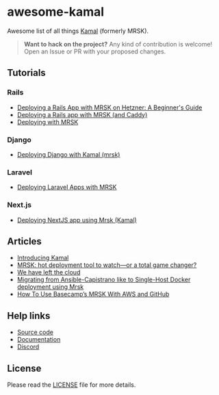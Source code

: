 # awesome-kamal
Awesome list of all things [Kamal](https://kamal-deploy.org) (formerly MRSK).

> **Want to hack on the project?** Any kind of contribution is welcome! Open an Issue or PR with your proposed changes.

## Tutorials

### Rails
- [Deploying a Rails App with MRSK on Hetzner: A Beginner's Guide](https://dev.to/adrienpoly/deploying-a-rails-app-with-mrsk-on-hetzner-a-beginners-guide-39kp)
- [Deploying a Rails app with MRSK (and Caddy)](https://greg.molnar.io/blog/deploying-a-rails-app-with-mrsk/)
- [Deploying with MRSK](https://www.driftingruby.com/episodes/deploying-with-mrsk)

### Django
- [Deploying Django with Kamal (mrsk)](https://anthonynsimon.com/blog/kamal-deploy/)

### Laravel
- [Deploying Laravel Apps with MRSK](https://www.youtube.com/watch?v=BKquUJ5tuq0)

### Next.js
- [Deploying NextJS app using Mrsk (Kamal)](https://medium.com/@ruslanfg/deploying-nextjs-using-mrsk-819aa9eb83ba)

## Articles
- [Introducing Kamal](https://world.hey.com/dhh/introducing-kamal-9330a267)
- [MRSK: hot deployment tool to watch—or a total game changer?](https://evilmartians.com/chronicles/mrsk-hot-deployment-tool-or-total-game-changer)
- [We have left the cloud](https://world.hey.com/dhh/we-have-left-the-cloud-251760fb)
- [Migrating from Ansible-Capistrano like to Single-Host Docker deployment using Mrsk](https://www.stefanwienert.de/blog/2023/03/30/rails-mrsk-deployment-migrating-from-ansible-capistrano-like-to-single-host-docker-deployment-using-mrsk/)
- [How To Use Basecamp’s MRSK With AWS and GitHub](https://jetrockets.com/blog/how-to-use-basecamp-s-mrsk-with-aws-and-github)

## Help links
- [Source code](https://github.com/basecamp/kamal)
- [Documentation](https://kamal-deploy.org)
- [Discord](https://discord.com/invite/YgHVT7GCXS)

## License
Please read the [LICENSE](LICENSE) file for more details.
